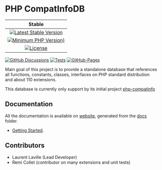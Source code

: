 <!-- markdownlint-disable MD013 -->
# PHP CompatInfoDB

| Stable |
|:------:|
| [![Latest Stable Version](https://img.shields.io/packagist/v/bartlett/php-compatinfo-db)](https://packagist.org/packages/bartlett/php-compatinfo-db) |
| [![Minimum PHP Version)](https://img.shields.io/packagist/php-v/bartlett/php-compatinfo-db)](https://www.php.net/supported-versions.php) |
| [![License](https://img.shields.io/packagist/l/bartlett/php-compatinfo-db)](https://github.com/llaville/php-compatinfo-db/blob/master/LICENSE) |

 [![GitHub Discussions](https://img.shields.io/github/discussions/llaville/php-compatinfo-db)](https://github.com/llaville/php-compatinfo-db/discussions)
 [![Tests](https://github.com/llaville/php-compatinfo-db/workflows/Tests/badge.svg)](https://github.com/llaville/php-compatinfo-db/actions)
 [![GitHub-Pages](https://github.com/llaville/php-compatinfo-db/actions/workflows/gh-pages.yml/badge.svg)](https://github.com/llaville/php-compatinfo-db/actions/workflows/gh-pages.yml)

Main goal of this project is to provide a standalone database that references
all functions, constants, classes, interfaces on PHP standard distribution and about 110 extensions.

This database is currently only support by its initial project [php-compatinfo](https://github.com/llaville/php-compatinfo)

## Documentation

All the documentation is available on [website](https://llaville.github.io/php-compatinfo-db/3.x),
generated from the [docs](https://github.com/llaville/php-compatinfo-db/tree/3.17/docs) folder.

* [Getting Started](docs/getting-started.md).

## Contributors

* Laurent Laville (Lead Developer)
* Remi Collet (contributor on many extensions and unit tests)
